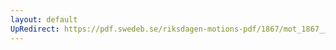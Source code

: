 ```yaml
---
layout: default
UpRedirect: https://pdf.swedeb.se/riksdagen-motions-pdf/1867/mot_1867__ak__00027/mot_1867__ak__00027_001.pdf
---
```

